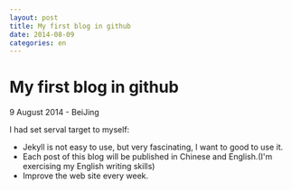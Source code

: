 ```yaml
---
layout: post
title: My first blog in github
date: 2014-08-09
categories: en
---
```



# My first blog in github

<p class="meta">9 August 2014 - BeiJing</p>

I had set serval target to myself:

* Jekyll is not easy to use, but very fascinating, I want to good to use it.
* Each post of this blog will be published in Chinese and English.(I'm exercising my English writing skills)
* Improve the web site every week.